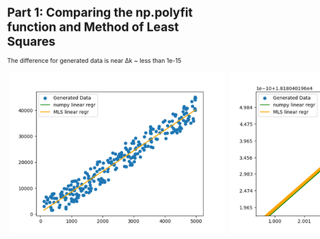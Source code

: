# Part 1: Comparing the np.polyfit function and Method of Least Squares

The difference for generated data is near ∆k ~ less than 1e-15

<div style="display: flex; flex-direction: row;">
    <img src="md_imgs/p1_data.png" style="flex: 50%; padding: 5px;">
    <img src="md_imgs/np_msl_difference.png" style="flex: 50%; padding: 5px;">
</div>
